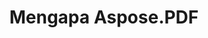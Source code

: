 ---
title: Mengapa Aspose.PDF
linktitle: Mengapa Aspose.PDF
type: docs
weight: 10
url: /php-java/mengapa-aspose-pdf/
description: Pada bagian berikut menjelaskan mengapa pengguna memilih Aspose.PDF untuk PHP melalui Java untuk bekerja dengan dokumen.
lastmod: "2024-03-05"
sitemap:
    changefreq: "weekly"
    priority: 0.7
---